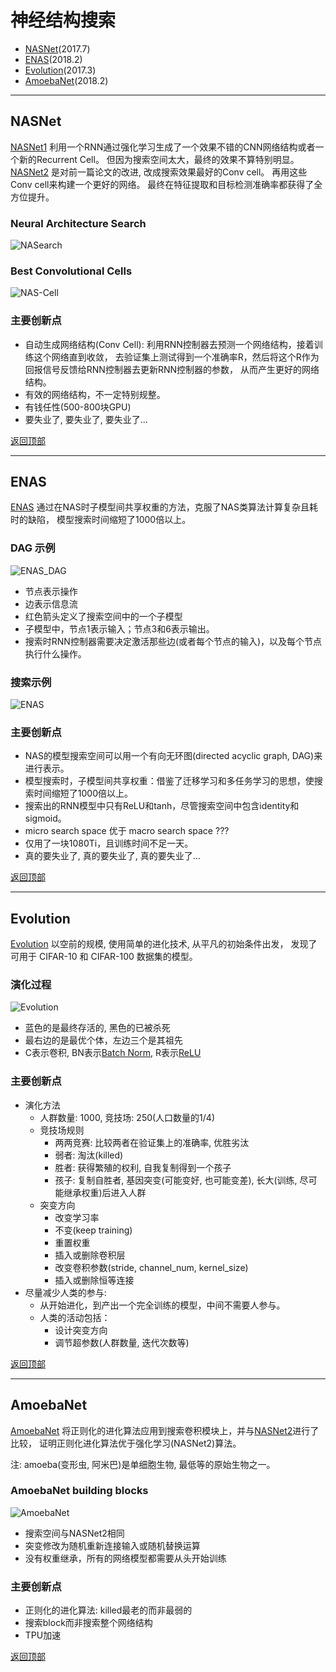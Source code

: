 # 神经结构搜索
* [NASNet](#nasnet)(2017.7)
* [ENAS](#enas)(2018.2)
* [Evolution](#evolution)(2017.3)
* [AmoebaNet](#amoebanet)(2018.2)

------
## NASNet
[NASNet1](https://arxiv.org/abs/1611.01578)
利用一个RNN通过强化学习生成了一个效果不错的CNN网络结构或者一个新的Recurrent Cell。
但因为搜索空间太大，最终的效果不算特别明显。  
[NASNet2](https://arxiv.org/abs/1707.07012)
是对前一篇论文的改进, 改成搜索效果最好的Conv cell。
再用这些Conv cell来构建一个更好的网络。
最终在特征提取和目标检测准确率都获得了全方位提升。

### Neural Architecture Search
![NASearch](imgs/NASearch.png)

### Best Convolutional Cells
![NAS-Cell](imgs/NAS-Cell.png)

### 主要创新点
* 自动生成网络结构(Conv Cell): 利用RNN控制器去预测一个网络结构，接着训练这个网络直到收敛，
去验证集上测试得到一个准确率R，然后将这个R作为回报信号反馈给RNN控制器去更新RNN控制器的参数，
从而产生更好的网络结构。
* 有效的网络结构，不一定特别规整。
* 有钱任性(500-800块GPU)
* 要失业了, 要失业了, 要失业了...

[返回顶部](#神经结构搜索)

------
## ENAS
[ENAS](https://arxiv.org/abs/1802.03268)
通过在NAS时子模型间共享权重的方法，克服了NAS类算法计算复杂且耗时的缺陷，
模型搜索时间缩短了1000倍以上。

### DAG 示例
![ENAS_DAG](imgs/ENAS_DAG.png)
* 节点表示操作
* 边表示信息流
* 红色箭头定义了搜索空间中的一个子模型
* 子模型中，节点1表示输入；节点3和6表示输出。
* 搜索时RNN控制器需要决定激活那些边(或者每个节点的输入)，以及每个节点执行什么操作。

### 搜索示例
![ENAS](imgs/ENAS.png)

### 主要创新点
* NAS的模型搜索空间可以用一个有向无环图(directed acyclic graph, DAG)来进行表示。
* 模型搜索时，子模型间共享权重：借鉴了迁移学习和多任务学习的思想，使搜索时间缩短了1000倍以上。
* 搜索出的RNN模型中只有ReLU和tanh，尽管搜索空间中包含identity和sigmoid。
* micro search space 优于 macro search space ???
* 仅用了一块1080Ti，且训练时间不足一天。
* 真的要失业了, 真的要失业了, 真的要失业了...

[返回顶部](#神经结构搜索)

------
## Evolution
[Evolution](https://arxiv.org/abs/1703.01041)
以空前的规模, 使用简单的进化技术, 从平凡的初始条件出发，
发现了可用于 CIFAR-10 和 CIFAR-100 数据集的模型。

### 演化过程
![Evolution](imgs/Evolution.png)
* 蓝色的是最终存活的, 黑色的已被杀死
* 最右边的是最优个体，左边三个是其祖先
* C表示卷积, BN表示[Batch Norm](#batchnorm), R表示[ReLU](#relu)
    
### 主要创新点
* 演化方法
    * 人群数量: 1000, 竞技场: 250(人口数量的1/4)
    * 竞技场规则
        * 两两竞赛: 比较两者在验证集上的准确率, 优胜劣汰
        * 弱者: 淘汰(killed)
        * 胜者: 获得繁殖的权利, 自我复制得到一个孩子
        * 孩子: 复制自胜者, 基因突变(可能变好, 也可能变差), 长大(训练, 尽可能继承权重)后进入人群
    * 突变方向
        * 改变学习率
        * 不变(keep training)
        * 重置权重
        * 插入或删除卷积层
        * 改变卷积参数(stride, channel_num, kernel_size)
        * 插入或删除恒等连接
* 尽量减少人类的参与:  
    * 从开始进化，到产出一个完全训练的模型，中间不需要人参与。
    * 人类的活动包括：
        * 设计突变方向
        * 调节超参数(人群数量, 迭代次数等)

[返回顶部](#神经结构搜索)

------
## AmoebaNet
[AmoebaNet](https://arxiv.org/abs/1802.01548)
将正则化的进化算法应用到搜索卷积模块上，并与[NASNet2](#nasnet)进行了比较，
证明正则化进化算法优于强化学习(NASNet2)算法。

注: amoeba(变形虫, 阿米巴)是单细胞生物, 最低等的原始生物之一。

### AmoebaNet building blocks
![AmoebaNet](imgs/AmoebaNet.png)
* 搜索空间与NASNet2相同
* 突变修改为随机重新连接输入或随机替换运算
* 没有权重继承，所有的网络模型都需要从头开始训练

### 主要创新点
* 正则化的进化算法: killed最老的而非最弱的
* 搜索block而非搜索整个网络结构
* TPU加速

[返回顶部](#神经结构搜索)
